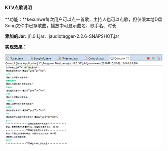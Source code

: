 #### KTV点歌说明

**功能：**kexunwe每次用户可以点一首歌，主持人也可以点歌，但仅限本地D盘Song文件中已存歌曲，播放中可显示曲名、歌手名、时长

**添加的Jar:**  jl1.0.1.jar、jaudiotagger-2.2.6-SNAPSHOT.jar

**实现效果：**

![KTV.png](https://github.com/KatherineCaiting/JAVA_SchoolWork/blob/master/%E7%AC%AC%E4%B8%89%E6%AC%A1java%E4%BD%9C%E4%B8%9A/images/KTV.png?raw=true)

